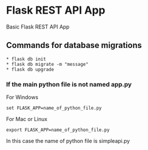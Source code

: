 # Flask REST API App

Basic Flask REST API App

## Commands for database migrations

```
* flask db init
* flask db migrate -m "message"
* flask db upgrade
```

### If the main python file is not named app.py

For Windows
```
set FLASK_APP=name_of_python_file.py
```

For Mac or Linux
```
export FLASK_APP=name_of_python_file.py
```

In this case the name of python file is simpleapi.py
